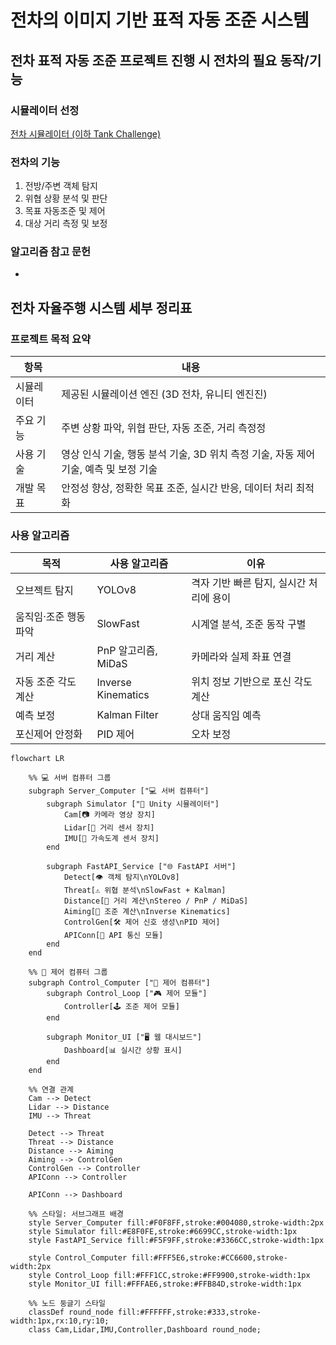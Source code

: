 # **전차의 이미지 기반 표적 자동 조준 시스템**

## 전차 표적 자동 조준 프로젝트 진행 시 전차의 필요 동작/기능

### 시뮬레이터 선정

[전차 시뮬레이터 (이하 Tank Challenge)](https://bangbaedong-vallet-co-ltd.gitbook.io/tank-challenge)

### 전차의 기능

1. 전방/주변 객체 탐지
2. 위협 상황 분석 및 판단
3. 목표 자동조준 및 제어
4. 대상 거리 측정 및 보정

### 알고리즘 참고 문헌

-

## 전차 자율주행 시스템 세부 정리표

### 프로젝트 목적 요약

| **항목**   | **내용**                                                                             |
| ---------- | ------------------------------------------------------------------------------------ |
| 시뮬레이터 | 제공된 시뮬레이션 엔진 (3D 전차, 유니티 엔진진)                                      |
| 주요 기능  | 주변 상황 파악, 위협 판단, 자동 조준, 거리 측정정                                    |
| 사용 기술  | 영상 인식 기술, 행동 분석 기술, 3D 위치 측정 기술, 자동 제어 기술, 예측 및 보정 기술 |
| 개발 목표  | 안정성 향상, 정확한 목표 조준, 실시간 반응, 데이터 처리 최적화                       |

### 사용 알고리즘

| **목적**              | **사용 알고리즘**   | **이유**                                |
| --------------------- | ------------------- | --------------------------------------- |
| 오브젝트 탐지         | YOLOv8              | 격자 기반 빠른 탐지, 실시간 처리에 용이 |
| 움직임·조준 행동 파악 | SlowFast            | 시계열 분석, 조준 동작 구별             |
| 거리 계산             | PnP 알고리즘, MiDaS | 카메라와 실제 좌표 연결                 |
| 자동 조준 각도 계산   | Inverse Kinematics  | 위치 정보 기반으로 포신 각도 계산       |
| 예측 보정             | Kalman Filter       | 상대 움직임 예측                        |
| 포신제어 안정화       | PID 제어            | 오차 보정                               |

```mermaid
flowchart LR

    %% 💻 서버 컴퓨터 그룹
    subgraph Server_Computer ["💻 서버 컴퓨터"]
        subgraph Simulator ["🧱 Unity 시뮬레이터"]
            Cam[📷 카메라 영상 장치]
            Lidar[📡 거리 센서 장치]
            IMU[🎯 가속도계 센서 장치]
        end

        subgraph FastAPI_Service ["🌐 FastAPI 서버"]
            Detect[👁 객체 탐지\nYOLOv8]
            Threat[⚠️ 위협 분석\nSlowFast + Kalman]
            Distance[📏 거리 계산\nStereo / PnP / MiDaS]
            Aiming[🎯 조준 계산\nInverse Kinematics]
            ControlGen[🛠 제어 신호 생성\nPID 제어]
            APIConn[🔗 API 통신 모듈]
        end
    end

    %% 🧠 제어 컴퓨터 그룹
    subgraph Control_Computer ["🧠 제어 컴퓨터"]
        subgraph Control_Loop ["🎮 제어 모듈"]
            Controller[🕹 조준 제어 모듈]
        end

        subgraph Monitor_UI ["🖥 웹 대시보드"]
            Dashboard[📊 실시간 상황 표시]
        end
    end

    %% 연결 관계
    Cam --> Detect
    Lidar --> Distance
    IMU --> Threat

    Detect --> Threat
    Threat --> Distance
    Distance --> Aiming
    Aiming --> ControlGen
    ControlGen --> Controller
    APIConn --> Controller

    APIConn --> Dashboard

    %% 스타일: 서브그래프 배경
    style Server_Computer fill:#F0F8FF,stroke:#004080,stroke-width:2px
    style Simulator fill:#E8F0FE,stroke:#6699CC,stroke-width:1px
    style FastAPI_Service fill:#F5F9FF,stroke:#3366CC,stroke-width:1px

    style Control_Computer fill:#FFF5E6,stroke:#CC6600,stroke-width:2px
    style Control_Loop fill:#FFF1CC,stroke:#FF9900,stroke-width:1px
    style Monitor_UI fill:#FFFAE6,stroke:#FFB84D,stroke-width:1px

    %% 노드 둥글기 스타일
    classDef round_node fill:#FFFFFF,stroke:#333,stroke-width:1px,rx:10,ry:10;
    class Cam,Lidar,IMU,Controller,Dashboard round_node;
```

